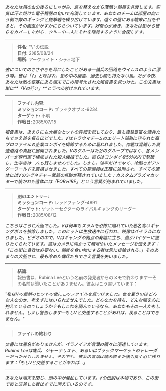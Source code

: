 _あなたは箱の山の後ろにしゃがみ、息を整えながら薄暗い部屋を見渡します。空気は汗と焼けた電子機器の匂いで充満しています。あなたのチームは部屋の向こう側で敵のギャングと銃撃戦を繰り広げています。遠くの壁にある端末に目をやると、その画面がかすかにちらついています。好奇心が湧き、あなたは影から彼らをカバーしながら、クルーの一人にそれを確認するように合図します。_

---

> **件名:** "V"の伝説  
> **日付:** 2085/08/24  
> **場所:** アークライト・シティ地下

_彼についてのささやきを耳にしたことがある—傭兵の回路をウイルスのように漂う噂。彼は「V」と呼ばれ、影の中の幽霊、過去も顔も持たない男。だが今夜、あなたは敵の要塞にある端末でこの暗号化された報告書を見つけた。この文書は単に**「Vの行い」**とラベル付けされています。_

---

> **ファイル内容:**  
> **ミッションコード:** ブラックオプス-9234  
> **ターゲット:** 不明  
> **作戦日:** 2085/07/15

_報告書は、あまりにも大胆なヒットの詳細を記しており、最も経験豊富な傭兵たちでさえ首を振るほどでした。Vはトラウマチームのエリート部隊に守られた高プロファイルの企業コンボイを排除するために雇われました。作戦は混雑した高速道路の真昼に展開されました。Vのクルーはただのグループではなく、各メンバーが専門家で構成された殺人機械でした。彼らはコンボイを5分以内で撃破し、生存者は一人も残しませんでした。しかし、効率だけでなく、冷酷さがアンダーワールドを震撼させました。すべての警備員は正確に処刑され、すべての遺体にはVのシグネチャー武器の痕跡が残されていました：カスタムプラズマカッターで焼かれた遺体には「FOR HIRE」という言葉が刻まれていました。_

---

> **別のエントリー:**  
> **ミッションコード:** レッドファング-4891  
> **ターゲット:** ゲットーセクターのライバルギャングのリーダー  
> **作戦日:** 2085/08/12

_こちらはさらに大胆でした。Vは何年もスラムを恐怖に陥れていた悪名高いギャングボスを排除しました。このヒットは生放送中に行われ、映像はバイラルになりました。ビデオの中で、Vはギャングの拠点の廃墟に立ち、血がバイザーに塗りたくられています。彼はカメラに向かって暗号めいたメッセージを伝えます：「この街に貪欲は必要ない。弱者を食い物にする者は常に排除される。」そのあまりの大胆さに、最も冷めた傭兵たちでさえ言葉を失いました。_

---

> **結論:**  
> 報告書は、Rubina Leeという名前の発見者からのメモで終わります—その名前は聞いたことがありません。彼女はこう書いています：

_"私はVの最新のヒットの後にこのファイルを見つけました。彼を雇うのはどんな人なのか、考えずにはいられませんでした。どんな力を持ち、どんな闇を心に抱えているのでしょうか？もしこれを読んでいるなら、あなたもその一人かもしれません。しかし警告します—もしVと交差することがあれば、戻ることはできません。"_

---

> **ファイルの終わり**

_文書には署名がありませんが、パラノイアが言葉の隅々に浸透しています。Rubina Leeは傭兵、ジャーナリスト、あるいはブラックマーケットのトレーダーだったかもしれません。それでも、彼女の言葉は読み終えた後も長く心に残ります：「もしVと交差することがあれば…」_

---

_あなたは端末を閉じ、頭の中が混乱しています。Vの伝説は本物であり、この街で彼と交差した者はすでに消えているのです。_
